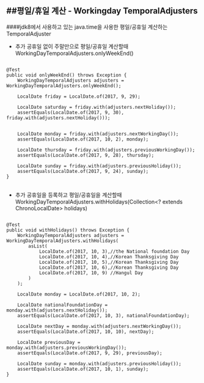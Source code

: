 ##평일/휴일 계산 - Workingday TemporalAdjusters
--------------------------------
####jdk8에서 사용하고 있는 java.time을 사용한 평일/공휴일 계산하는 TemporalAdjuster


- 추가 공휴일 없이 주말만으로 평일/공휴일 계산할때 WorkingDayTemporalAdjusters.onlyWeekEnd()

<pre>
<code>
@Test
public void onlyWeekEnd() throws Exception {
    WorkingDayTemporalAdjusters adjusters = WorkingDayTemporalAdjusters.onlyWeekEnd();
    
    LocalDate friday = LocalDate.of(2017, 9, 29);
    
    LocalDate saturday = friday.with(adjusters.nextHoliday());
    assertEquals(LocalDate.of(2017, 9, 30), friday.with(adjusters.nextHoliday()));
    
    
    LocalDate monday = friday.with(adjusters.nextWorkingDay());
    assertEquals(LocalDate.of(2017, 10, 2), monday);

    LocalDate thursday = friday.with(adjusters.previousWorkingDay());
    assertEquals(LocalDate.of(2017, 9, 28), thursday);
    
    LocalDate sunday = friday.with(adjusters.previousHoliday());
    assertEquals(LocalDate.of(2017, 9, 24), sunday);
}
</code>
</pre>


- 추가 공휴일을 등록하고 평일/공휴일을 계산할때 WorkingDayTemporalAdjusters.withHolidays(Collection<? extends ChronoLocalDate> holidays)

<pre>
<code>
@Test
public void withHolidays() throws Exception {
    WorkingDayTemporalAdjusters adjusters = WorkingDayTemporalAdjusters.withHolidays(
        asList(
            LocalDate.of(2017, 10, 3),//the National foundation Day
            LocalDate.of(2017, 10, 4),//Korean Thanksgiving Day
            LocalDate.of(2017, 10, 5),//Korean Thanksgiving Day
            LocalDate.of(2017, 10, 6),//Korean Thanksgiving Day
            LocalDate.of(2017, 10, 9) //Hangul Day
        )
    );
    
    LocalDate monday = LocalDate.of(2017, 10, 2);
    
    LocalDate nationalFoundationDay = monday.with(adjusters.nextHoliday());
    assertEquals(LocalDate.of(2017, 10, 3), nationalFoundationDay);
    
    LocalDate nextDay = monday.with(adjusters.nextWorkingDay());
    assertEquals(LocalDate.of(2017, 10, 10), nextDay);
    
    LocalDate previousDay = monday.with(adjusters.previousWorkingDay());
    assertEquals(LocalDate.of(2017, 9, 29), previousDay);
    
    LocalDate sunday = monday.with(adjusters.previousHoliday());
    assertEquals(LocalDate.of(2017, 10, 1), sunday);
}
</code>
</pre>